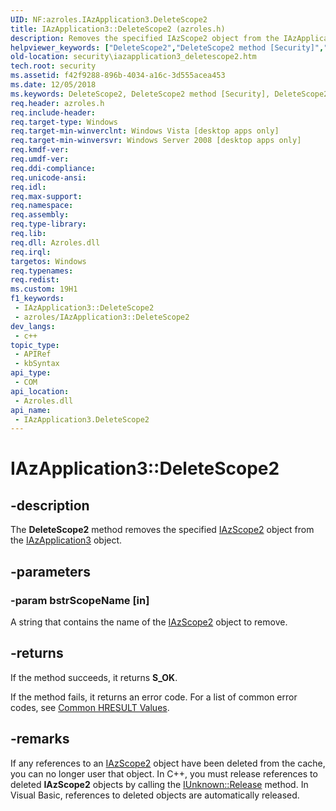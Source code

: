 ```yaml
---
UID: NF:azroles.IAzApplication3.DeleteScope2
title: IAzApplication3::DeleteScope2 (azroles.h)
description: Removes the specified IAzScope2 object from the IAzApplication3 object.
helpviewer_keywords: ["DeleteScope2","DeleteScope2 method [Security]","DeleteScope2 method [Security]","IAzApplication3 interface","IAzApplication3 interface [Security]","DeleteScope2 method","IAzApplication3.DeleteScope2","IAzApplication3::DeleteScope2","azroles/IAzApplication3::DeleteScope2","security.iazapplication3_deletescope2"]
old-location: security\iazapplication3_deletescope2.htm
tech.root: security
ms.assetid: f42f9288-896b-4034-a16c-3d555acea453
ms.date: 12/05/2018
ms.keywords: DeleteScope2, DeleteScope2 method [Security], DeleteScope2 method [Security],IAzApplication3 interface, IAzApplication3 interface [Security],DeleteScope2 method, IAzApplication3.DeleteScope2, IAzApplication3::DeleteScope2, azroles/IAzApplication3::DeleteScope2, security.iazapplication3_deletescope2
req.header: azroles.h
req.include-header: 
req.target-type: Windows
req.target-min-winverclnt: Windows Vista [desktop apps only]
req.target-min-winversvr: Windows Server 2008 [desktop apps only]
req.kmdf-ver: 
req.umdf-ver: 
req.ddi-compliance: 
req.unicode-ansi: 
req.idl: 
req.max-support: 
req.namespace: 
req.assembly: 
req.type-library: 
req.lib: 
req.dll: Azroles.dll
req.irql: 
targetos: Windows
req.typenames: 
req.redist: 
ms.custom: 19H1
f1_keywords:
 - IAzApplication3::DeleteScope2
 - azroles/IAzApplication3::DeleteScope2
dev_langs:
 - c++
topic_type:
 - APIRef
 - kbSyntax
api_type:
 - COM
api_location:
 - Azroles.dll
api_name:
 - IAzApplication3.DeleteScope2
---
```


# IAzApplication3::DeleteScope2


## -description

The <b>DeleteScope2</b> method removes the specified <a href="https://docs.microsoft.com/windows/desktop/api/azroles/nn-azroles-iazscope2">IAzScope2</a> object from the <a href="https://docs.microsoft.com/windows/desktop/api/azroles/nn-azroles-iazapplication3">IAzApplication3</a> object.

## -parameters

### -param bstrScopeName [in]

A string that contains the name of the <a href="https://docs.microsoft.com/windows/desktop/api/azroles/nn-azroles-iazscope2">IAzScope2</a> object to remove.

## -returns

 If the method succeeds, it returns <b>S_OK</b>.

If the method fails, it returns an error code. For a list of common error codes, see <a href="https://docs.microsoft.com/windows/desktop/SecCrypto/common-hresult-values">Common HRESULT Values</a>.

## -remarks

If any references to an <a href="https://docs.microsoft.com/windows/desktop/api/azroles/nn-azroles-iazscope2">IAzScope2</a> object have been deleted from the cache, you can no longer user that object. In C++, you must release references to deleted <b>IAzScope2</b> objects by calling the <a href="https://docs.microsoft.com/windows/desktop/api/unknwn/nf-unknwn-iunknown-release">IUnknown::Release</a> method. In Visual Basic, references to deleted objects are automatically released.

